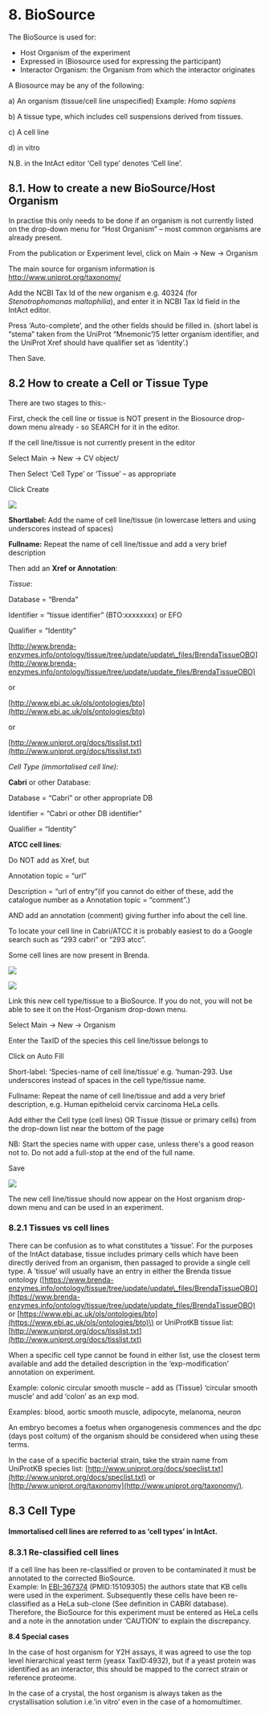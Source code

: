 # 8. BioSource

The BioSource is used for:

* Host Organism of the experiment
* Expressed in \(Biosource used for expressing the participant\)
* Interactor Organism: the Organism from which the interactor originates

A Biosource may be any of the following:

a\) An organism \(tissue/cell line unspecified\) Example: _Homo sapiens_

b\) A tissue type, which includes cell suspensions derived from tissues.

c\) A cell line

d\) in vitro

N.B. in the IntAct editor ‘Cell type’ denotes ‘Cell line’.

## 8.1. How to create a new BioSource/Host Organism

In practise this only needs to be done if an organism is not currently listed on the drop-down menu for “Host Organism” – most common organisms are already present.

From the publication or Experiment level, click on Main → New → Organism

The main source for organism information is http://www.uniprot.org/taxonomy/

Add the NCBI Tax Id of the new organism e.g. 40324 \(for _Stenotrophomonas maltophilia_\), and enter it in NCBI Tax Id field in the IntAct editor.

Press ‘Auto-complete’, and the other fields should be filled in. \(short label is “stema” taken from the UniProt “Mnemonic”/5 letter organism identifier, and the UniProt Xref should have qualifier set as ‘identity’.\)

Then Save.

## 8.2 How to create a Cell or Tissue Type

There are two stages to this:-

First, check the cell line or tissue is NOT present in the Biosource drop-down menu already - so SEARCH for it in the editor.

If the cell line/tissue is not currently present in the editor

Select Main → New → CV object/

Then Select ‘Cell Type’ or ‘Tissue’ – as appropriate

Click Create

![](../../.gitbook/assets/0%20%283%29.png)

**Shortlabel:** Add the name of cell line/tissue \(in lowercase letters and using underscores instead of spaces\)

**Fullname:** Repeat the name of cell line/tissue and add a very brief description

Then add an **Xref or Annotation**:

_Tissue_:

Database = “Brenda”

Identifier = “tissue identifier” \(BTO:xxxxxxxx\) or EFO

Qualifier = “Identity”

[http://www.brenda-enzymes.info/ontology/tissue/tree/update/update\_files/BrendaTissueOBO](http://www.brenda-enzymes.info/ontology/tissue/tree/update/update_files/BrendaTissueOBO)

or

[http://www.ebi.ac.uk/ols/ontologies/bto](http://www.ebi.ac.uk/ols/ontologies/bto)

or

[http://www.uniprot.org/docs/tisslist.txt](http://www.uniprot.org/docs/tisslist.txt)

_Cell Type \(immortalised cell line\):_

**Cabri** or other Database:

Database = “Cabri” or other appropriate DB

Identifier = “Cabri or other DB identifier”

Qualifier = “Identity”

**ATCC cell lines**:

Do NOT add as Xref, but

Annotation topic = “url”

Description = “url of entry”\(if you cannot do either of these, add the catalogue number as a Annotation topic = “comment”.\)

AND add an annotation \(comment\) giving further info about the cell line.

To locate your cell line in Cabri/ATCC it is probably easiest to do a Google search such as “293 cabri” or “293 atcc”.

Some cell lines are now present in Brenda.

![](../../.gitbook/assets/1%20%283%29.png)

![](../../.gitbook/assets/2%20%282%29.png)

Link this new cell type/tissue to a BioSource. If you do not, you will not be able to see it on the Host-Organism drop-down menu.

Select Main → New → Organism

Enter the TaxID of the species this cell line/tissue belongs to

Click on Auto Fill

Short-label: ‘Species-name of cell line/tissue’ e.g. ‘human-293. Use underscores instead of spaces in the cell type/tissue name.

Fullname: Repeat the name of cell line/tissue and add a very brief description, e.g. Human epitheloid cervix carcinoma HeLa cells.

Add either the Cell type \(cell lines\) OR Tissue \(tissue or primary cells\) from the drop-down list near the bottom of the page

NB: Start the species name with upper case, unless there's a good reason not to. Do not add a full-stop at the end of the full name.

Save

![](../../.gitbook/assets/3%20%281%29.png)

The new cell line/tissue should now appear on the Host organism drop-down menu and can be used in an experiment.

### 8.2.1 Tissues vs cell lines

There can be confusion as to what constitutes a ‘tissue’. For the purposes of the IntAct database, tissue includes primary cells which have been directly derived from an organism, then passaged to provide a single cell type. A ’tissue’ will usually have an entry in either the Brenda tissue ontology \([https://www.brenda-enzymes.info/ontology/tissue/tree/update/update\_files/BrendaTissueOBO](https://www.brenda-enzymes.info/ontology/tissue/tree/update/update_files/BrendaTissueOBO) or [https://www.ebi.ac.uk/ols/ontologies/bto](https://www.ebi.ac.uk/ols/ontologies/bto)\) or UniProtKB tissue list: [http://www.uniprot.org/docs/tisslist.txt](http://www.uniprot.org/docs/tisslist.txt)

When a specific cell type cannot be found in either list, use the closest term available and add the detailed description in the ‘exp-modification’ annotation on experiment.

Example: colonic circular smooth muscle – add as \(Tissue\) ‘circular smooth muscle’ and add ‘colon’ as an exp mod.

Examples: blood, aortic smooth muscle, adipocyte, melanoma, neuron

An embryo becomes a foetus when organogenesis commences and the dpc \(days post coitum\) of the organism should be considered when using these terms.

In the case of a specific bacterial strain, take the strain name from UniProtKB species list: [http://www.uniprot.org/docs/speclist.txt](http://www.uniprot.org/docs/speclist.txt) or [http://www.uniprot.org/taxonomy](http://www.uniprot.org/taxonomy/).

## 8.3 Cell Type

#### Immortalised cell lines are referred to as ‘cell types’ in IntAct.

### 8.3.1 Re-classified cell lines

If a cell line has been re-classified or proven to be contaminated it must be annotated to the corrected BioSource.  
Example: In [EBI-367374](http://www.ebi.ac.uk/intact/search/do/hvWelcome?searchString=EBI-367374) \(PMID:15109305\) the authors state that KB cells were used in the experiment. Subsequently these cells have been re-classified as a HeLa sub-clone \(See definition in CABRI database\). Therefore, the BioSource for this experiment must be entered as HeLa cells and a note in the annotation under ‘CAUTION’ to explain the discrepancy.

**8.4 Special cases**

In the case of host organism for Y2H assays, it was agreed to use the top level hierarchical yeast term \(yeasx TaxID:4932\), but if a yeast protein was identified as an interactor, this should be mapped to the correct strain or reference proteome.

In the case of a crystal, the host organism is always taken as the crystallisation solution i.e.’in vitro’ even in the case of a homomultimer.

